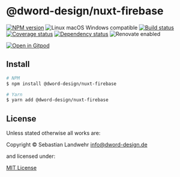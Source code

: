 <!-- TITLE/ -->
# @dword-design/nuxt-firebase
<!-- /TITLE -->

<!-- BADGES/ -->
[![NPM version](https://img.shields.io/npm/v/@dword-design/nuxt-firebase.svg)](https://npmjs.org/package/@dword-design/nuxt-firebase)
![Linux macOS Windows compatible](https://img.shields.io/badge/os-linux%20%7C%C2%A0macos%20%7C%C2%A0windows-blue)
[![Build status](https://img.shields.io/github/workflow/status/dword-design/nuxt-firebase/build)](https://github.com/dword-design/nuxt-firebase/actions)
[![Coverage status](https://img.shields.io/coveralls/dword-design/nuxt-firebase)](https://coveralls.io/github/dword-design/nuxt-firebase)
[![Dependency status](https://img.shields.io/david/dword-design/nuxt-firebase)](https://david-dm.org/dword-design/nuxt-firebase)
![Renovate enabled](https://img.shields.io/badge/renovate-enabled-brightgreen)

[![Open in Gitpod](https://gitpod.io/button/open-in-gitpod.svg)](https://gitpod.io/#https://github.com/dword-design/nuxt-firebase)
<!-- /BADGES -->

<!-- DESCRIPTION/ -->

<!-- /DESCRIPTION -->

<!-- INSTALL/ -->
## Install

```bash
# NPM
$ npm install @dword-design/nuxt-firebase

# Yarn
$ yarn add @dword-design/nuxt-firebase
```
<!-- /INSTALL -->

<!-- LICENSE/ -->
## License

Unless stated otherwise all works are:

Copyright &copy; Sebastian Landwehr <info@dword-design.de>

and licensed under:

[MIT License](https://opensource.org/licenses/MIT)
<!-- /LICENSE -->
